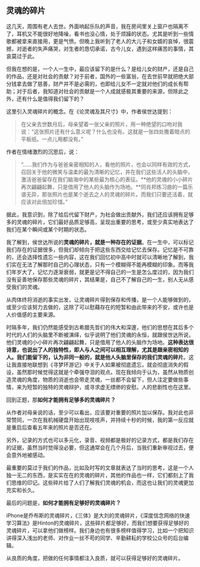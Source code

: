 ## 灵魂的碎片

这几天，周围有老人去世。外面响起乐队的声音，我在房间里关上窗户也隔离不了，耳机又不能很好地降噪，看书也没心情，处于烦躁的状态。尤其是听到一些情歌都被拿来直接用，更是气愤。但晚上我听到了老人的大儿子和女婿的哀悼，很震撼，对逝者的失声痛哭，对生者的恳切承诺，古今儿女，遇到这样痛苦的事情，其哀莫过于此。

但我在想的是，一个人一生中，最应该留下的是什么？是给儿女的财产，还是自己的作品，还是对社会的贡献？对于前者，国外的一些富翁，在去世前早就把绝大部分钱拿去做了慈善，财产并不是必需的，也即给儿女不一定就对他们的成长有帮助；对于后者，我知道对社会的贡献是一个人成就感极其重要的来源，但除此之外，还有什么是值得我们留下的？

这里引入灵魂碎片的概念。在《论灵魂及其尺寸》中，作者侯世达提到：

> 在父亲去世数月后，母亲望着一张父亲的照片，用一种绝望的口吻对我说：“这张照片还有什么意义呢？什么也没有。这就是一张四处撒着暗点的平板纸。一点儿用都没有。”

作者在情绪激烈的沉思后，说：

> “......我们作为与爸爸亲密相知的人，看他的照片，也会以同样有效的方式，召回关于他的微笑与温柔的最为清晰的记忆，并在我们这些活人的头脑中，激活爸爸留存在我们脑海中的某些最为核心的表征。**他的灵魂的小小碎片再次翩翩起舞，只是借用了他人的头脑作为场地。**同肖邦练习曲的一篇乐谱无异，那张照片也是某个逝去之人的灵魂的碎片。而我们只要还活着，就应该对此倍加珍惜。”

据此，我意识到，除了给后代留下财产，为社会做出贡献外，我们还应该拥有足够多的灵魂的碎片，它们最好品质足够高，呈现出重要的思考，或至少真实地表达了我们在某个瞬间或某个时期的状态。

我了解到，侯世达所说的**灵魂的碎片，就是一种存在的证据**。在一生中，可以标记我们存在的证据很多，但我们却倾向于把这些东西交给记忆去保存。记忆是不可靠的，还会选择性遗忘一些内容，这在我们回忆初中高中时就可以清晰地了解到，我们实在无法了解那时自己的心理状态，只有一个模糊得不能再模糊的印象。而等我们年岁大了，记忆力逐渐衰弱，就更是记不得自己的一生是怎么度过的，因为我们没有妥善地保存那些灵魂的碎片，其结果是，自己不了解自己的一生，别人无从感受我们的灵魂。

从肉体终将消逝的事实出发，让灵魂碎片得到保存和传播，是一个人能够做到的，或至少应该努力去做的，这除了可以慰藉存在的短暂和由此带来的不安，或许也是人价值感的主要来源。

时隔多年，我们仍然能感受到古希腊先哲们的伟大和深邃，他们的思想在其后多个时代的人们的头脑里不断被演绎，似乎说明了他们灵魂的永恒，就跟侯世达所说，他们灵魂的小小碎片再次翩翩起舞，只是借用了他人的头脑作为场地。**这种表达很诗意，也说出了人的独特性，即人与人之间可以相互理解，尤其是跟亲密相知的人。我们能留下的，认为非同一般的，就是他人头脑里保存的我们灵魂的碎片**。这让我直接地联想到《寻梦环游记》中关于人如果被彻底遗忘，就会彻底消失的假设，虽然那时候觉得这就是个牵强夺泪的观点。现在我倾向于认为，虽然从物质创造灵魂的角度，物质的消逝也会带走灵魂，一丝都不会留下，但人注定要做些事情，来为短暂的独特的灵魂辩护，或寻求虚无缥缈的安慰。人的悲剧性也在这里。

回到正题，那**如何才能拥有足够多的灵魂碎片？**

从作者对母亲说的话，至少可以看出，应该要对重要的照片加以保存。我对此也非常赞同，一次在我机械硬盘开始出现吱吱声，并持续十秒的时候，我的第一反应就是重启后查看五年来的照片是否还在。

另外，记录的方式也可以多元化，录音、视频都是极好的记录方式，都是我们存在的证据，虽然当时觉得没必要，但这通常会在几个月后，当我们重新审视过去，便会意外地被感动。

最重要的莫过于我们的作品，比如及时写的文章就表达了当时的思考，这是一个人独一无二的东西，是实实在在的灵魂的碎片，其他的作品也一样，它们都刻上了我们思维的印记。这些碎片给了人们了解我们灵魂的机会，而这也让我们的灵魂更加充实和长久。

最后的问题是，**如何才能拥有足够好的灵魂碎片？**

iPhone是乔布斯的灵魂碎片，《三体》是大刘的灵魂碎片，《深度信念网络的快速学习算法》是Hinton的灵魂碎片，这些碎片都足够好，而我们想要获得足够好的灵魂碎片，可以拿他们做榜样。我们身边也有很多榜样值得学习，比如一个把知识讲得深入浅出的老师、对作业一丝不苟的同学、辛勤耕耘的学校公众号的后台编辑。

从良质的角度，把做的任何事情都注入良质，就可以获得足够好的灵魂碎片。